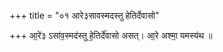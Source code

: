 +++
title = "०१ आरे३सावस्मदस्तु हेतिर्देवासो"

+++
आ॒रे॑३ ऽसा॑व॒स्मद॑स्तु हे॒तिर्दे॑वासो असत्। आ॒रे अश्मा॒ यमस्य॑थ ॥
